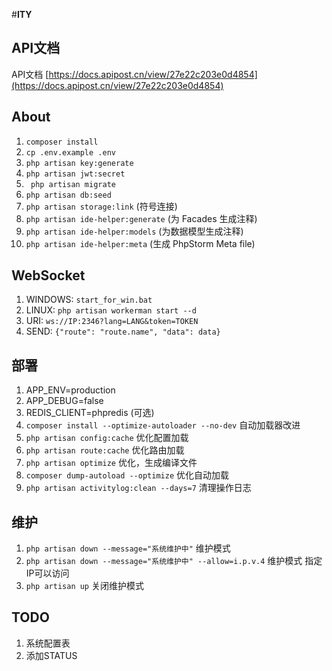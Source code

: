#**ITY**
## API文档
API文档 [https://docs.apipost.cn/view/27e22c203e0d4854](https://docs.apipost.cn/view/27e22c203e0d4854)

## About
1. ` composer install `
2. ` cp .env.example .env `
3. ` php artisan key:generate `
4. ` php artisan jwt:secret `
5. ` php artisan migrate`
6. ` php artisan db:seed `
7. ` php artisan storage:link ` (符号连接)
8. ` php artisan ide-helper:generate ` (为 Facades 生成注释)
9. ` php artisan ide-helper:models ` (为数据模型生成注释)
10. ` php artisan ide-helper:meta ` (生成 PhpStorm Meta file)

## WebSocket
1. WINDOWS: ` start_for_win.bat `
2. LINUX: ` php artisan workerman start --d `
3. URI: ` ws://IP:2346?lang=LANG&token=TOKEN `
4. SEND: ` {"route": "route.name", "data": data} `

## 部署
1. APP_ENV=production
2. APP_DEBUG=false
3. REDIS_CLIENT=phpredis (可选)
4. `composer install --optimize-autoloader --no-dev` 自动加载器改进
5. `php artisan config:cache` 优化配置加载
6. `php artisan route:cache` 优化路由加载
7. `php artisan optimize` 优化，生成编译文件
8. `composer dump-autoload --optimize` 优化自动加载
9. `php artisan activitylog:clean --days=7` 清理操作日志

## 维护
1.  `php artisan down --message="系统维护中"` 维护模式
2.  `php artisan down --message="系统维护中" --allow=i.p.v.4` 维护模式 指定IP可以访问
3. `php artisan up` 关闭维护模式

## TODO
1. 系统配置表
2. 添加STATUS
